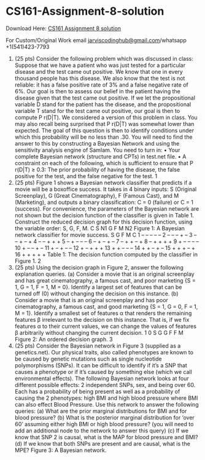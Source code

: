 # CS161-Assignment-8-solution

Download Here: [CS161 Assignment 8 solution](https://jarviscodinghub.com/assignment/cs161-assignment-8-solution/)

For Custom/Original Work email jarviscodinghub@gmail.com/whatsapp +1(541)423-7793

1. (25 pts) Consider the following problem which was discussed in class:
Suppose that we have a patient who was just tested for a particular disease and
the test came out positive. We know that one in every thousand people has this
disease. We also know that the test is not reliable: it has a false positive rate of 3%
and a false negative rate of 6%. Our goal is then to assess our belief in the patient
having the disease given that the test came out positive. If we let the propositional
variable D stand for the patient has the disease, and the propositional variable T
stand for the test came out positive, our goal is then to compute P r(D|T).
We considered a version of this problem in class. You may also recall being surprised that
P r(D|T) was somewhat lower than expected. The goal of this question is then to identify
conditions under which this probability will be no less than .30. You will need to find the
answer to this by constructing a Bayesian Network and using the sensitivity analysis engine
of SamIam. You need to turn in:
• Your complete Bayesian network (structure and CPTs) in test.net file.
• A constraint on each of the following, which is sufficient to ensure that P r(D|T) ≥ 0.3:
The prior probability of having the disease, the false positive for the test, and the false
negative for the test.
1
2. (25 pts) Figure 1 shows a Bayesian network classifier that predicts if a movie will be a boxoffice success. It takes in 4 binary inputs: S (Original Screenplay), G (Great Cinematography),
F (Famous Cast), and M (Marketing), and outputs a binary classification: C = 0 (failure)
or C = 1 (success). For convenience, the parameters of the Bayesian network are not shown
but the decision function of the classifier is given in Table 1. Construct the reduced decision
graph for this decision function, using the variable order: S, G, F, M.
C
S
N1
G F M
N2
Figure 1: A Bayesian network classifier for movie success.
S G F M C
1 – – – – –
2 – – – + –
3 – – + – +
4 – – + + +
5 – + – – –
6 – + – + –
7 – + + – +
8 – + + + +
9 + – – – –
10 + – – + –
11 + – + – –
12 + – + + +
13 + + – – –
14 + + – + –
15 + + + – +
16 + + + + +
Table 1: The decision function computed by the classifier in Figure 1.
2
3. (25 pts) Using the decision graph in Figure 2, answer the following explanation queries.
(a) Consider a movie that is an original screenplay and has great cinematography, a famous
cast, and poor marketing {S = 1, G = 1, F = 1, M = 0}. Identify a largest set of
features that can be turned off (0) without changing the decision on this instance.
(b) Consider a movie that is an original screenplay and has poor cinematography, a famous
cast, and good marketing {S = 1, G = 0, F = 1, M = 1}. Identify a smallest set
of features α that renders the remaining features β irrelevant to the decision on this
instance. That is, if we fix features α to their current values, we can change the values
of features β arbitrarily without changing the current decision.
1 0
S
G G
F F
M
Figure 2: An ordered decision graph.
3
4. (25 pts) Consider the Bayesian network in Figure 3 (supplied as a genetics.net).
Our physical traits, also called phenotypes are known to be caused by genetic
mutations such as single nucleotide polymorphisms (SNPs). It can be difficult to
identify if it’s a SNP that causes a phenotype or if it’s caused by something else
(which we call environmental effects). The following Bayesian network looks at four
different possible effects: 2 independent SNPs, sex, and being over 60. Each has a
probability of being present as well as a probability of causing the 2 phenotypes:
high BMI and high blood pressure where BMI can also effect Blood Pressure.
Use this network to answer the following queries:
(a) What are the prior marginal distributions for BMI and for blood pressure?
(b) What is the posterior marginal distribution for ‘over 60’ assuming either high BMI or
high blood pressure? (you will need to add an additional node to the network to answer
this query)
(c) If we know that SNP 2 is causal, what is the MAP for blood pressure and BMI?
(d) If we know that both SNPs are present and are causal, what is the MPE?
Figure 3: A Bayesian network.


